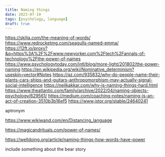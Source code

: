 ```yaml
---
title: Naming things
date: 2023-07-19
tags: [psychology, language]
draft: true
---
```


https://skilja.com/the-meaning-of-words/
https://www.redrocketmg.com/seagulls-named-emma/
https://12ft.io/proxy?&q=https%3A%2F%2Fwww.newyorker.com%2Ftech%2Fannals-of-technology%2Fthe-power-of-names
https://www.psychologytoday.com/intl/blog/more-light/201802/the-power-naming
https://en.wikipedia.org/wiki/Nominative_determinism?useskin=vector#Notes
https://qz.com/935832/why-do-people-name-their-plants-cars-ships-and-guitars-anthropomorphism-may-actually-signal-social-intelligence
https://neilkakkar.com/why-is-naming-things-hard.html
https://www.theatlantic.com/family/archive/2022/04/naming-objects-psychology/629561/
https://medium.com/coaching-notes/naming-is-an-act-of-creation-3510b3b16ef5
https://www.jstor.org/stable/24640241

aptronym

https://www.wikiwand.com/en/Distancing_language

https://magicandrituals.com/power-of-names/

https://welldoing.org/article/naming-things-how-words-have-power

include something about the bear story